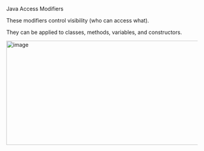 Java Access Modifiers

These modifiers control visibility (who can access what).

They can be applied to classes, methods, variables, and constructors.


<img width="733" height="275" alt="image" src="https://github.com/user-attachments/assets/63b2a62a-e2ed-4f57-9101-83261c8970d8" />
